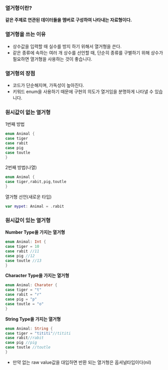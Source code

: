 ### 열거형이란?

**같은 주제로 연관된 데이터들을 멤버로 구성하여 나타내는 자료형이다.**

### 열거형을 쓰는 이유

- 상수값을 입력할 때 실수를 방지 하기 위해서 열거형을 쓴다.
- 같은 종류에 속하는 여러 개 상수를 선언할 때, 단순히 종류를 구별하기 위해 상수가 필요하면 열거형을 사용하는 것이 좋습니다.

### 열거형의 장점

- 코드가 단순해지며, 가독성이 높아진다.
- 키워드 enum을 사용하기 때문에 구현의 의도가 열거임을 분명하게 나타낼 수 있습니다.

### 원시값이 없는 열거형

1번째 방법

```swift
enum Animal {
case tiger
case rabit
case pig
case toutle
}
```

2번째 방법(나열)

```swift
enum Animal {
case tiger,rabit,pig,toutle
}
```

열거형 선언(새로운 타입)

```swift
var mypet: Animal = .rabit
```

### 원시값이 있는 열거형

**Number Type을 가지는 열거형**

```swift
enum Animal: Int {
case tiger = 10
case rabit //11
case pig //12
case toutle //13
}

```

**Character Type을 가지는 열거형**

```swift
enum Animal: Charater {
case tiger = "t"
case rabit = "r"
case pig = "p"
case toutle = "o" 
}
```

**String Type을 가지는 열거형**

```swift
enum Animal: String {
case tiger = "tititi"//tititi
case rabit//rabit
case pig //pig
case toutle //toutle
}
```

- 만약 없는 raw value값을 대입하면 반환 되는 열거형은 옵셔널타입이다(nil)
